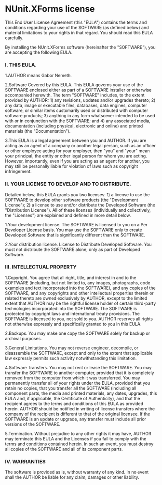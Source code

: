 # NUnit.XForms license

This End User License Agreement (this "EULA") contains the terms and conditions regarding your use of the SOFTWARE (as defined below) and material limitations to your rights in that regard. You should read this EULA carefully.

By installing the NUnit.XForms software (hereinafter the "SOFTWARE"), you are accepting the following EULA.

### I. THIS EULA.

1.AUTHOR means Gabor Nemeth.

2.Software Covered by this EULA.
 This EULA governs your use of the SOFTWARE enclosed either as part of a SOFTWARE installer or otherwise accompanied herewith. The term "SOFTWARE" includes, to the extent provided by AUTHOR: 1) any revisions, updates and/or upgrades thereto; 2) any data, image or executable files, databases, data engines, computer software, or similar items customarily used or distributed with computer software products; 3) anything in any form whatsoever intended to be used with or in conjunction with the SOFTWARE; and 4) any associated media, documentation (including physical, electronic and online) and printed materials (the "Documentation").

3.This EULA is a legal agreement between you and AUTHOR.
 If you are acting as an agent of a company or another legal person, such as an officer or other employee acting for your employer, then "you" and "your" mean your principal, the entity or other legal person for whom you are acting. However, importantly, even if you are acting as an agent for another, you may still be personally liable for violation of laws such as copyright infringement.

### II. YOUR LICENSE TO DEVELOP AND TO DISTRIBUTE.

Detailed below, this EULA grants you two licenses: 1) a license to use the SOFTWARE to develop other software products (the "Development License"); 2) a license to use and/or distribute the Developed Software (the "Distribution License"). All of these licenses (individually and collectively, the "Licenses") are explained and defined in more detail below.

1.Your development license. The SOFTWARE is licensed to you on a Per Developer License basis. You may use the SOFTWARE only to create Developed Software that is significantly different than the SOFTWARE.

2.Your distribution license. License to Distribute Developed Software. You must not distribute the SOFTWARE alone, only as part of Developed Software.

### III. INTELLECTUAL PROPERTY

1.Copyright. You agree that all right, title, and interest in and to the SOFTWARE (including, but not limited to, any images, photographs, code examples and text incorporated into the SOFTWARE), and any copies of the SOFTWARE, and any copyrights and other intellectual properties therein or related thereto are owned exclusively by AUTHOR, except to the limited extent that AUTHOR may be the rightful license holder of certain third-party technologies incorporated into the SOFTWARE. The SOFTWARE is protected by copyright laws and international treaty provisions. The SOFTWARE is licensed to you, not sold to you. AUTHOR reserves all rights not otherwise expressly and specifically granted to you in this EULA.

2.Backups. You may make one copy the SOFTWARE solely for backup or archival purposes.

3.General Limitations. You may not reverse engineer, decompile, or disassemble the SOFTWARE, except and only to the extent that applicable law expressly permits such activity notwithstanding this limitation.

4.Software Transfers. You may not rent or lease the SOFTWARE. You may transfer the SOFTWARE to another computer, provided that it is completely removed from the computer from which it was transferred. You may permanently transfer all of your rights under the EULA, provided that you retain no copies, that you transfer all the SOFTWARE (including all component parts, the media and printed materials, any dates, upgrades, this EULA and, if applicable, the Certificate of Authenticity), and that the recipient agrees to the terms and conditions of this EULA as provided herein. AUTHOR should be notified in writing of license transfers where the company of the recipient is different to that of the original licensee. If the SOFTWARE is an update or upgrade, any transfer must include all prior versions of the SOFTWARE.


5.Termination. Without prejudice to any other rights it may have, AUTHOR may terminate this EULA and the Licenses if you fail to comply with the terms and conditions contained herein. In such an event, you must destroy all copies of the SOFTWARE and all of its component parts.

### IV. WARRANTIES

The software is provided as is, without warranty of any kind. In no event shall the AUTHOR be liable for any claim, damages or other liability.
